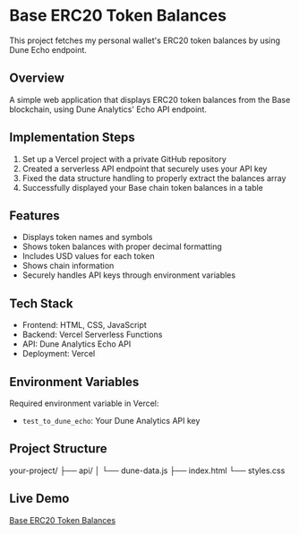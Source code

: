 # Base ERC20 Token Balances

This project fetches my personal wallet's ERC20 token balances by using Dune Echo endpoint.

## Overview

A simple web application that displays ERC20 token balances from the Base blockchain, using Dune Analytics' Echo API endpoint.

## Implementation Steps

1. Set up a Vercel project with a private GitHub repository
2. Created a serverless API endpoint that securely uses your API key
3. Fixed the data structure handling to properly extract the balances array
4. Successfully displayed your Base chain token balances in a table

## Features

- Displays token names and symbols
- Shows token balances with proper decimal formatting
- Includes USD values for each token
- Shows chain information
- Securely handles API keys through environment variables

## Tech Stack

- Frontend: HTML, CSS, JavaScript
- Backend: Vercel Serverless Functions
- API: Dune Analytics Echo API
- Deployment: Vercel

## Environment Variables

Required environment variable in Vercel:
- `test_to_dune_echo`: Your Dune Analytics API key

## Project Structure 

your-project/
├── api/
│ └── dune-data.js
├── index.html
└── styles.css

## Live Demo

[Base ERC20 Token Balances](https://base-erc20-token-balances.vercel.app/) 